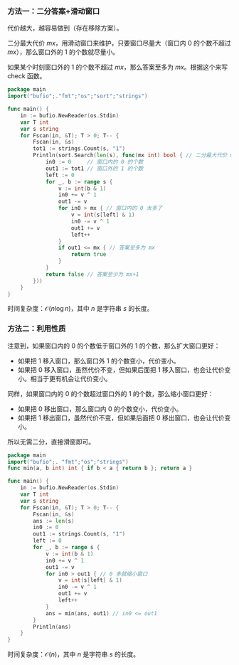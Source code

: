 ### 方法一：二分答案+滑动窗口

代价越大，越容易做到（存在移除方案）。

二分最大代价 $\textit{mx}$，用滑动窗口来维护，只要窗口尽量大（窗口内 $0$ 的个数不超过 $\textit{mx}$），那么窗口外的 $1$ 的个数就尽量小。

如果某个时刻窗口外的 $1$ 的个数不超过 $\textit{mx}$，那么答案至多为 $\textit{mx}$。根据这个来写 $\text{check}$ 函数。

```go
package main
import("bufio";."fmt";"os";"sort";"strings")

func main() {
	in := bufio.NewReader(os.Stdin)
	var T int
	var s string
	for Fscan(in, &T); T > 0; T-- {
		Fscan(in, &s)
		tot1 := strings.Count(s, "1")
		Println(sort.Search(len(s), func(mx int) bool { // 二分最大代价 mx
			in0 := 0     // 窗口内的 0 的个数
			out1 := tot1 // 窗口外的 1 的个数
			left := 0
			for _, b := range s {
				v := int(b & 1)
				in0 += v ^ 1
				out1 -= v
				for in0 > mx { // 窗口内的 0 太多了
					v = int(s[left] & 1)
					in0 -= v ^ 1
					out1 += v
					left++
				}
				if out1 <= mx { // 答案至多为 mx
					return true
				}
			}
			return false // 答案至少为 mx+1
		}))
	}
}
```

时间复杂度：$\mathcal{O}(n\log n)$，其中 $n$ 是字符串 $s$ 的长度。

### 方法二：利用性质

注意到，如果窗口内的 $0$ 的个数低于窗口外的 $1$ 的个数，那么扩大窗口更好：

- 如果把 $1$ 移入窗口，那么窗口外 $1$ 的个数变小，代价变小。
- 如果把 $0$ 移入窗口，虽然代价不变，但如果后面把 $1$ 移入窗口，也会让代价变小。相当于更有机会让代价变小。

同样，如果窗口内的 $0$ 的个数超过窗口外的 $1$ 的个数，那么缩小窗口更好：

- 如果把 $0$ 移出窗口，那么窗口内 $0$ 的个数变小，代价变小。
- 如果把 $1$ 移出窗口，虽然代价不变，但如果后面把 $0$ 移出窗口，也会让代价变小。

所以无需二分，直接滑窗即可。

```go
package main
import("bufio";. "fmt";"os";"strings")
func min(a, b int) int { if b < a { return b }; return a }

func main() {
	in := bufio.NewReader(os.Stdin)
	var T int
	var s string
	for Fscan(in, &T); T > 0; T-- {
		Fscan(in, &s)
		ans := len(s)
		in0 := 0
		out1 := strings.Count(s, "1")
		left := 0
		for _, b := range s {
			v := int(b & 1)
			in0 += v ^ 1
			out1 -= v
			for in0 > out1 { // 0 多就缩小窗口
				v = int(s[left] & 1)
				in0 -= v ^ 1
				out1 += v
				left++
			}
			ans = min(ans, out1) // in0 <= out1
		}
		Println(ans)
	}
}
```

时间复杂度：$\mathcal{O}(n)$，其中 $n$ 是字符串 $s$ 的长度。
